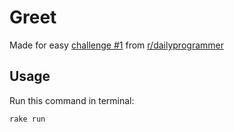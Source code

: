 # Greet
Made for easy [challenge #1](old.reddit.com/r/dailyprogrammer/comments/pii6j/difficult_challenge_1/) from [r/dailyprogrammer](old.reddit.com/r/dailyprogrammer/)

## Usage
Run this command in terminal:
  
    rake run